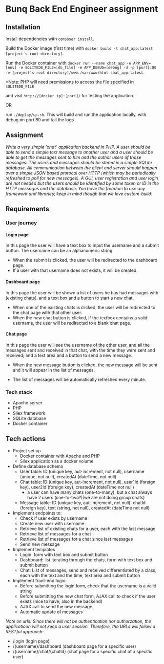 # Bunq Back End Engineer assignment

## Installation

Install dependencies with `composer install`.

Build the Docker image (first time) with `docker build -t chat_app:latest [project's root directory]`.

Run the Docker container with `docker run --name chat_app -e APP_ENV=[env] -e SQLITEDB_FILE=[db_file] -e APP_DEBUG=[debug] -d -p [port]:80 -v [project's root directory]/www:/var/www/html chat_app:latest`.

*Note: PHP will need premissions to access the file specified in `SQLITEDB_FILE`

and visit `http://[docker ip]:[port]/` for testing the application.

OR

run `./deploy/up.sh`. This will build and run the application locally, with debug on port 80 and tail the logs

## Assignment
*Write a very simple 'chat' application backend in PHP. A user should be able to send a simple text
message to another user and a user should be able to get the messages sent to him and the
author users of those messages. The users and messages should be stored in a simple SQLite
database. All communication between the client and server should happen over a simple JSON
based protocol over HTTP (which may be periodically refreshed to poll for new messages). A GUI,
user registration and user login are not needed but the users should be identified by some token
or ID in the HTTP messages and the database. You have the freedom to use any framework and
libraries; keep in mind though that we love custom-build.*

## Requirements

### User journey

#### Login page

In this page the user will have a text box to input the username and a submit button.
The username can be an alphanumeric string. 

* When the submit is clicked, the user will be redirected to the dashboard page.
* If a user with that username does not exists, it will be created.

#### Dashboard page

In this page the user will be shown a list of users he has had messages with (existing chats), and a text box and a button to start a new chat.

* When one of the existing chats is clicked, the user will be redirected to the chat page with that other user.
* When the new chat button is clicked, if the textbox contains a valid username, the user will be redirected to a blank chat page.

#### Chat page

In this page the user will see the username of the other user, and all the messages sent and received in that chat, with the time they were sent and received; and a text area and a button to send a new message.

* When the new message button is clicked, the new message will be sent and it will appear in the list of messages.

* The list of messages will be automatically refreshed every minute.

### Tech stack

* Apache server
* PHP
* Silex framework
* SQLite database
* Docker container

## Tech actions

* Project set up
    * Docker container with Apache and PHP
    * Silex application as a docker volume
* Define database schema
    * User table: ID (unique key, aut-increment, not null), username (unique, not null), createdAt (dateTime, not null)
    * Chat table: ID (unique key, aut-increment, not null), user1Id (foreign key), user2Id (foreign key), createdAt (dateTime not null)
        * a user can have many chats (one-to-many), but a chat always have 2 users (one-to-two?)(we are not doing group chats)
    * Message table: ID (unique key, aut-increment, not null), chatId (foreign key), text (string, not null), createdAt (dateTime not null)
* Implement endpoints to:
    * Check if user exists by username
    * Create new user with username
    * Retrieve list of existing chats for a user, each with the last message
    * Retrieve list of messages for a chat
    * Retrieve list of messages for a chat since last messages
    * Send new message
* Implement templates
    * Login: form with text box and submit button
    * Dashboard: list iterating through the chats, form with text box and submit button
    * Chat: List of messages, send and received differentiated by a class, each with the text and the time, text area and submit button 
* Implement front-end logic:
    * Before submitting the login form, check that the username is a valid string
    * Before submitting the new chat form, AJAX call to check if the user exists (nice to have; also in the backend)
    * AJAX call to send the new message
    * Automatic update of messages
    
*Note on urls: Since there will not be authentication nor authorzation, the applicatioon will not keep a user session. Therefore, the URLs will follow a RESTful approach:*

* /login (login page)
* /{username}/dashboard (dashboard page for a specific user)
* /{username}/chat/{chatId} (chat page for a specific chat of a specific user)
    
